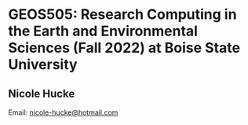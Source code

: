 # GEOS505: Research Computing in the Earth and Environmental Sciences (Fall 2022) at Boise State University

## Nicole Hucke 

Email: [nicole-hucke@hotmail.com](nicole-hucke@hotmail.com)


